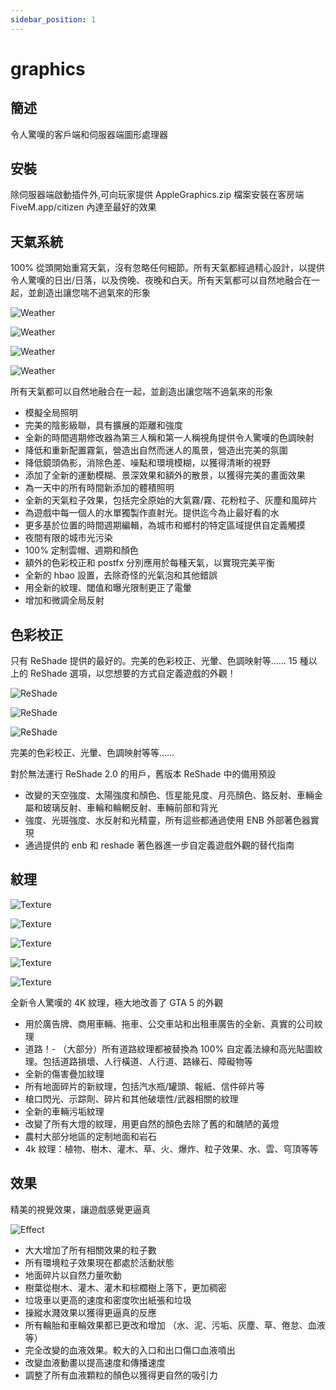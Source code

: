 ```yaml
---
sidebar_position: 1
---
```


# graphics

## 簡述

令人驚嘆的客戶端和伺服器端圖形處理器

## 安裝

除伺服器端啟動插件外,可向玩家提供 AppleGraphics.zip 檔案安裝在客房端 FiveM.app/citizen 內達至最好的效果

## 天氣系統

100% 從頭開始重寫天氣，沒有忽略任何細節。所有天氣都經過精心設計，以提供令人驚嘆的日出/日落，以及傍晚、夜晚和白天。所有天氣都可以自然地融合在一起，並創造出讓您喘不過氣來的形象

![Weather](img/w1.jpg)

![Weather](img/w2.jpg)

![Weather](img/w3.jpg)

![Weather](img/w4.jpg)

所有天氣都可以自然地融合在一起，並創造出讓您喘不過氣來的形象

- 模擬全局照明
- 完美的陰影級聯，具有擴展的距離和強度
- 全新的時間週期修改器為第三人稱和第一人稱視角提供令人驚嘆的色調映射
- 降低和重新配置霧氣，營造出自然而迷人的風景，營造出完美的氛圍
- 降低鏡頭偽影，消除色差、噪點和環境模糊，以獲得清晰的視野
- 添加了全新的運動模糊、景深效果和額外的散景，以獲得完美的畫面效果
- 為一天中的所有時間新添加的體積照明
- 全新的天氣粒子效果，包括完全原始的大氣霧/霧、花粉粒子、灰塵和風碎片
- 為遊戲中每一個人的水單獨製作直射光。提供迄今為止最好看的水
- 更多基於位置的時間週期編輯，為城市和鄉村的特定區域提供自定義觸摸
- 夜間有限的城市光污染
- 100% 定制雲帽、週期和顏色
- 額外的色彩校正和 postfx 分別應用於每種天氣，以實現完美平衡
- 全新的 hbao 設置，去除奇怪的光氣泡和其他錯誤
- 用全新的紋理、閾值和曝光限制更正了電暈
- 增加和微調全局反射

## 色彩校正

只有 ReShade 提供的最好的。完美的色彩校正、光暈、色調映射等……
15 種以上的 ReShade 選項，以您想要的方式自定義遊戲的外觀！

![ReShade](img/r1.jpg)

![ReShade](img/r2.jpg)

![ReShade](img/r3.jpg)

完美的色彩校正、光暈、色調映射等等……

對於無法運行 ReShade 2.0 的用戶，舊版本 ReShade 中的備用預設

- 改變的天空強度、太陽強度和顏色、恆星能見度、月亮顏色、鉻反射、車輛金屬和玻璃反射、車輪和輪輞反射、車輛前部和背光
- 強度、光斑強度、水反射和光精靈，所有這些都通過使用 ENB 外部著色器實現
- 通過提供的 enb 和 reshade 著色器進一步自定義遊戲外觀的替代指南

## 紋理

![Texture](img/t1.jpg)

![Texture](img/t2.jpg)

![Texture](img/t3.jpg)

![Texture](img/t4.jpg)

![Texture](img/t5.jpg)

全新令人驚嘆的 4K 紋理，極大地改善了 GTA 5 的外觀

- 用於廣告牌、商用車輛、拖車、公交車站和出租車廣告的全新、真實的公司紋理
- 道路！- （大部分）所有道路紋理都被替換為 100% 自定義法線和高光貼圖紋理。包括道路損壞、人行橫道、人行道、路緣石、障礙物等
- 全新的傷害疊加紋理
- 所有地面碎片的新紋理，包括汽水瓶/罐頭、報紙、信件碎片等
- 槍口閃光、示踪劑、碎片和其他破壞性/武器相關的紋理
- 全新的車輛污垢紋理
- 改變了所有大燈的紋理，用更自然的顏色去除了舊的和醜陋的黃燈
- 農村大部分地區的定制地面和岩石
- 4k 紋理：植物、樹木、灌木、草、火、爆炸、粒子效果、水、雲、穹頂等等

## 效果

精美的視覺效果，讓遊戲感覺更逼真

![Effect](img/e1.jpg)

- 大大增加了所有相關效果的粒子數
- 所有環境粒子效果現在都處於活動狀態
- 地面碎片以自然力量吹動
- 樹葉從樹木、灌木、灌木和棕櫚樹上落下，更加稠密
- 垃圾車以更高的速度和密度吹出紙張和垃圾
- 操縱水濺效果以獲得更逼真的反應
- 所有輪胎和車輪效果都已更改和增加 （水、泥、污垢、灰塵、草、倦怠、血液等）
- 完全改變的血液效果。較大的入口和出口傷口血液噴出
- 改變血液動畫以提高速度和傳播速度
- 調整了所有血液顆粒的顏色以獲得更自然的吸引力